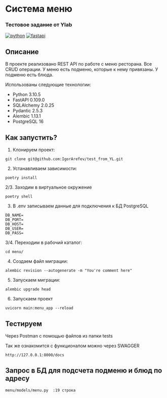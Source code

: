 # Система меню
### Тестовое задание от Ylab


[![python](https://cdn.coral.team/images/technologies/python.svg)](https://www.python.org/)
[![fastapi](https://houdoukyokucho.com/wp-content/uploads/2022/09/FastAPI-320x180.png)](https://fastapi.tiangolo.com/)


## Описание

В проекте реализовано REST API по работе с меню ресторана.
Все CRUD операции.
У меню есть подменю, которые к нему привязаны. У подменю есть блюда.

Использованы следующие технологии:

- Python 3.10.5
- FastAPI 0.109.0
- SQLAlchemy 2.0.25
- Pydantic 2.5.3
- Alembic 1.13.1
- PostgreSQL 16

## Как запустить?

1. Клонируем проект:
```
git clone git@github.com:IgorArefev/test_from_YL.git
```
2. Устанавливаем зависимости:
```
poetry install
```
2/3. Заходим в виртуальное окружение
```
poetry shell
```
3. В .env записываем данные для подключения к БД PostgreSQL
```
DB_NAME=
DB_PORT=
DB_HOST=
DB_USER=
DB_PASS=
```
3/4. Переходим в рабочий каталог:
```
cd menu/
```
4. Создаем файл миграции:
```
alembic revision --autogenerate -m "You're comment here"
```
5. Запускаем миграции:
```
alembic upgrade head
```
6. Запускаем проект
```
uvicorn main:menu_app --reload
```

## Тестируем

Через Postman с помощью файлов из папки tests


Так же ознакомится с функционалом можно через SWAGGER
```
http://127.0.0.1:8000/docs
```

## Запрос в БД для подсчета подменю и блюд по адресу
```
menu/models/menu.py  :19 строка
```